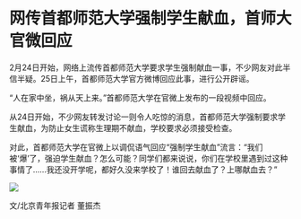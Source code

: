# 网传首都师范大学强制学生献血，首师大官微回应

2月24日开始，网络上流传首都师范大学要求学生强制献血一事，不少网友对此半信半疑。25日上午，首都师范大学官方微博回应此事，进行公开辟谣。

“人在家中坐，祸从天上来。”首都师范大学在官微上发布的一段视频中回应。

从24日开始，不少网友转发讨论一则令人吃惊的消息，首都师范大学强制要求学生献血，为防止女生谎称生理期不献血，学校要求必须接受检查。

对此，首都师范大学在官微上以调侃语气回应“强制学生献血”流言：“我们被‘爆’了，强迫学生献血？怎么可能？同学们都来说说，你们在学校里遇到过这种事情了……我还没开学呢，都好久没来学校了！谁回去献血了？上哪献血去？”

![](https://inews.gtimg.com/om_bt/OVCMAymE7cTwnVY3d1ohD734xwSIP7AHBdGOqWjIPsdCkAA/1000)

文/北京青年报记者 董振杰

